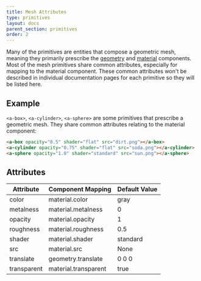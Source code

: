 ```yaml
---
title: Mesh Attributes
type: primitives
layout: docs
parent_section: primitives
order: 2
---
```


Many of the primitives are entities that compose a geometric mesh, meaning they primarily prescribe the [geometry](../components/geometry.md) and [material](../components.material.md) components. Most of the mesh primitives share common attributes, especially for mapping to the material component. These common attributes won't be described in individual documentation pages for each primitive so they will be listed here.

## Example

`<a-box>`, `<a-cylinder>`, `<a-sphere>` are some primitives that prescribe a geometric mesh. They share common attributes relating to the material component:

```html
<a-box opacity="0.5" shader="flat" src="dirt.png"></a-box>
<a-cylinder opacity="0.75" shader="flat" src="soda.png"></a-cylinder>
<a-sphere opacity="1.0" shader="standard" src="sun.png"></a-sphere>
```

## Attributes

| Attribute   | Component Mapping    | Default Value |
|-------------|----------------------|---------------|
| color       | material.color       | gray          |
| metalness   | material.metalness   | 0             |
| opacity     | material.opacity     | 1             |
| roughness   | material.roughness   | 0.5           |
| shader      | material.shader      | standard      |
| src         | material.src         | None          |
| translate   | geometry.translate   | 0 0 0         |
| transparent | material.transparent | true          |
